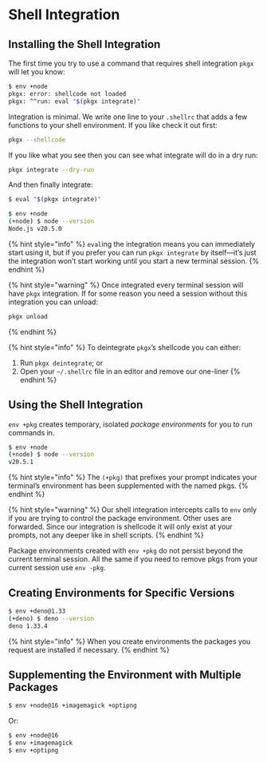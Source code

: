 # Shell Integration

## Installing the Shell Integration

The first time you try to use a command that requires shell integration `pkgx`
will let you know:

```sh
$ env +node
pkgx: error: shellcode not loaded
pkgx: ^^run: eval "$(pkgx integrate)"
```

Integration is minimal. We write one line to your `.shellrc` that adds a few
functions to your shell environment. If you like check it out first:

```sh
pkgx --shellcode
```

If you like what you see then you can see what integrate will do in a dry run:

```sh
pkgx integrate --dry-run
```

And then finally integrate:

```sh
$ eval "$(pkgx integrate)"

$ env +node
(+node) $ node --version
Node.js v20.5.0
```

{% hint style="info" %}
`eval`ing the integration means you can immediately start using it, but if
you prefer you can run `pkgx integrate` by itself—it’s just the integration
won’t start working until you start a new terminal session.
{% endhint %}

{% hint style="warning" %}
Once integrated every terminal session will have `pkgx` integration.
If for some reason you need a session without this integration you can unload:

```sh
pkgx unload
```

{% endhint %}

{% hint style="info" %}
To deintegrate `pkgx`’s shellcode you can either:

1. Run `pkgx deintegrate`; or
2. Open your `~/.shellrc` file in an editor and remove our one-liner
{% endhint %}


## Using the Shell Integration

`env +pkg` creates temporary, isolated *package environments* for you to run
commands in.

```sh
$ env +node
(+node) $ node --version
v20.5.1
```

{% hint style="info" %}
The `(+pkg)` that prefixes your prompt indicates your terminal’s environment
has been supplemented with the named pkgs.
{% endhint %}

{% hint style="warning" %}
Our shell integration intercepts calls to `env` only if you are trying to
control the package environment. Other uses are forwarded. Since our
integration is shellcode it will only exist at your prompts, not any deeper
like in shell scripts.
{% endhint %}

Package environments created with `env +pkg` do not persist beyond the current
terminal session. All the same if you need to remove pkgs from your
current session use `env -pkg`.


## Creating Environments for Specific Versions

```sh
$ env +deno@1.33
(+deno) $ deno --version
deno 1.33.4
```

{% hint style="info" %}
When you create environments the packages you request are installed if
necessary.
{% endhint %}


## Supplementing the Environment with Multiple Packages

```sh
$ env +node@16 +imagemagick +optipng
```

Or:

```sh
$ env +node@16
$ env +imagemagick
$ env +optipng
```
